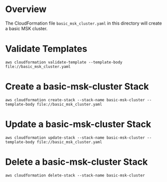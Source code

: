 # Overview

The CloudFormation file `basic_msk_cluster.yaml` in this directory will create a basic MSK cluster.

# Validate Templates

`aws cloudformation validate-template --template-body file://basic_msk_cluster.yaml`

# Create a basic-msk-cluster Stack

`aws cloudformation create-stack --stack-name basic-msk-cluster --template-body file://basic_msk_cluster.yaml`

# Update a basic-msk-cluster Stack

`aws cloudformation update-stack --stack-name basic-msk-cluster --template-body file://basic_msk_cluster.yaml`


# Delete a basic-msk-cluster Stack

`aws cloudformation delete-stack --stack-name basic-msk-cluster`
